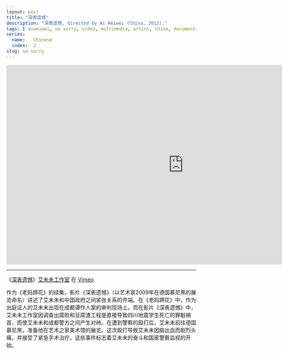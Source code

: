 ```yaml
---
layout: post
title: "深表遗憾"
description: "深表遗憾, directed by Ai Weiwei (China, 2012)."
tags: [ aiweiwei, so sorry, video, multimedia, artist, china, documentary ]
series:
  name:   Chinese
  index:  2
slug: so-sorry
---
```


&#x20;<iframe src="http://player.vimeo.com/video/40648828" width="940" height="528" frameborder="0"> </iframe>

- - -

《[深表遗憾](https://vimeo.com/40648828)》[艾未未工作室](https://vimeo.com/weiweiweb) 在 [Vimeo](http://vimeo.com).

作为《老妈蹄花》的续集，影片《深表遗憾》（以艺术家2009年在德国慕尼黑的展览命名）讲述了艾未未和中国政府之间紧张关系的开端。在《老妈蹄花》中，作为出庭证人的艾未未出现在成都谭作人案的审判现场上。而在影片《深表遗憾》中，艾未未工作室因调查出腐败和豆腐渣工程是直接导致四川地震学生死亡的罪魁祸首，而使艾未未和成都警方之间产生对峙。在遭到警察的殴打后，艾未未前往德国慕尼黑，准备他在艺术之家美术馆的展览。这次殴打导致艾未未因脑出血而剧烈头痛，并接受了紧急手术治疗。这些事件标志着艾未未的奋斗和国家警察监视的开始。

